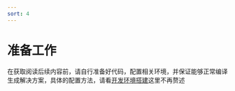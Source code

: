 ```yaml
---
sort: 4
---
```


# 准备工作

在获取阅读后续内容前，请自行准备好代码，配置相关环境，并保证能够正常编译生成解决方案，具体的配置方法，请看[开发环境搭建](https://dumengru.github.io/docs_wondertrader/wtpy/folder1/file02.html)这里不再赘述
